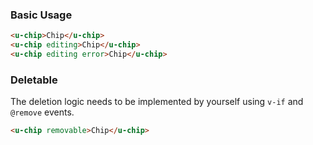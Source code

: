 ### Basic Usage

``` html
<u-chip>Chip</u-chip>
<u-chip editing>Chip</u-chip>
<u-chip editing error>Chip</u-chip>
```

### Deletable

The deletion logic needs to be implemented by yourself using `v-if` and `@remove` events.

``` html
<u-chip removable>Chip</u-chip>
```
